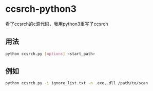 # ccsrch-python3
看了ccsrch的c源代码，我用python3重写了ccsrch


## 用法
```bash
python ccsrch.py [options] <start_path>
```

## 例如
```bash
python ccsrch.py -i ignore_list.txt -n .exe,.dll /path/to/scan
```

